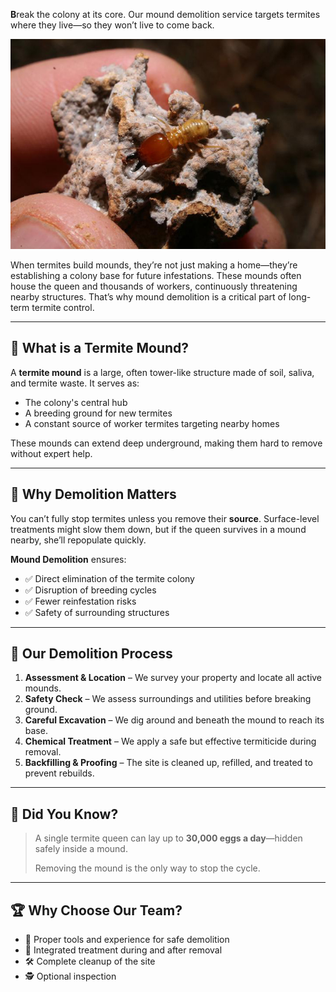 **B**reak the colony at its core. Our mound demolition service targets termites where they live—so they won’t live to come back.

![Mound Demolition Service Banner](/images/services/tpc_srvc_27.jpg)

When termites build mounds, they’re not just making a home—they’re establishing a colony base for future infestations. These mounds often house the queen and thousands of workers, continuously threatening nearby structures. That’s why mound demolition is a critical part of long-term termite control.

---

## 🏯 What is a Termite Mound?

A **termite mound** is a large, often tower-like structure made of soil, saliva, and termite waste. It serves as:

- The colony's central hub  
- A breeding ground for new termites  
- A constant source of worker termites targeting nearby homes  

These mounds can extend deep underground, making them hard to remove without expert help.

---

## 🔨 Why Demolition Matters

You can’t fully stop termites unless you remove their **source**. Surface-level treatments might slow them down, but if the queen survives in a mound nearby, she’ll repopulate quickly.

**Mound Demolition** ensures:

- ✅ Direct elimination of the termite colony  
- ✅ Disruption of breeding cycles  
- ✅ Fewer reinfestation risks  
- ✅ Safety of surrounding structures  

---

## 👷 Our Demolition Process

1. **Assessment & Location** – We survey your property and locate all active mounds.  
2. **Safety Check** – We assess surroundings and utilities before breaking ground.  
3. **Careful Excavation** – We dig around and beneath the mound to reach its base.  
4. **Chemical Treatment** – We apply a safe but effective termiticide during removal.  
5. **Backfilling & Proofing** – The site is cleaned up, refilled, and treated to prevent rebuilds.

---

## 🧠 Did You Know?

> A single termite queen can lay up to **30,000 eggs a day**—hidden safely inside a mound.  
>  
> Removing the mound is the only way to stop the cycle.

---

## 🏆 Why Choose Our Team?

- 🚜 Proper tools and experience for safe demolition  
- 🧪 Integrated treatment during and after removal  
- 🛠️ Complete cleanup of the site  
- 🕵️ Optional inspection

